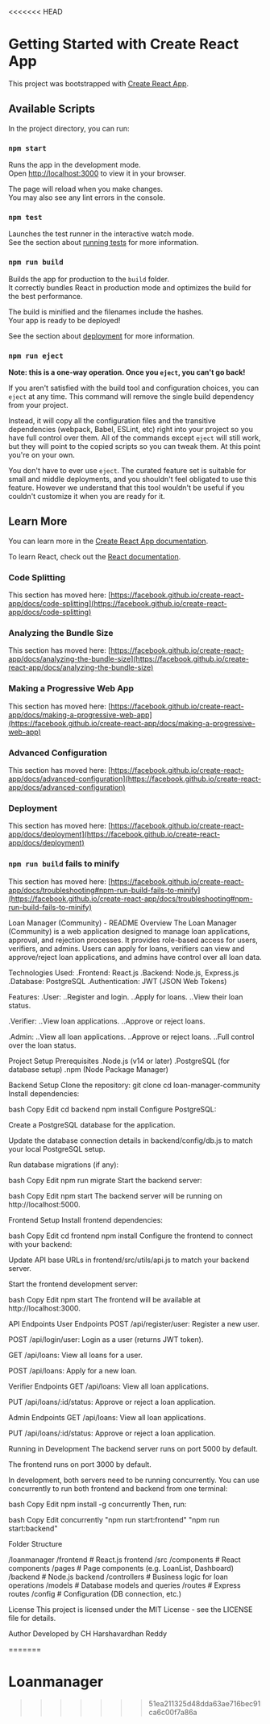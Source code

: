 <<<<<<< HEAD
# Getting Started with Create React App

This project was bootstrapped with [Create React App](https://github.com/facebook/create-react-app).

## Available Scripts

In the project directory, you can run:

### `npm start`

Runs the app in the development mode.\
Open [http://localhost:3000](http://localhost:3000) to view it in your browser.

The page will reload when you make changes.\
You may also see any lint errors in the console.

### `npm test`

Launches the test runner in the interactive watch mode.\
See the section about [running tests](https://facebook.github.io/create-react-app/docs/running-tests) for more information.

### `npm run build`

Builds the app for production to the `build` folder.\
It correctly bundles React in production mode and optimizes the build for the best performance.

The build is minified and the filenames include the hashes.\
Your app is ready to be deployed!

See the section about [deployment](https://facebook.github.io/create-react-app/docs/deployment) for more information.

### `npm run eject`

**Note: this is a one-way operation. Once you `eject`, you can't go back!**

If you aren't satisfied with the build tool and configuration choices, you can `eject` at any time. This command will remove the single build dependency from your project.

Instead, it will copy all the configuration files and the transitive dependencies (webpack, Babel, ESLint, etc) right into your project so you have full control over them. All of the commands except `eject` will still work, but they will point to the copied scripts so you can tweak them. At this point you're on your own.

You don't have to ever use `eject`. The curated feature set is suitable for small and middle deployments, and you shouldn't feel obligated to use this feature. However we understand that this tool wouldn't be useful if you couldn't customize it when you are ready for it.

## Learn More

You can learn more in the [Create React App documentation](https://facebook.github.io/create-react-app/docs/getting-started).

To learn React, check out the [React documentation](https://reactjs.org/).

### Code Splitting

This section has moved here: [https://facebook.github.io/create-react-app/docs/code-splitting](https://facebook.github.io/create-react-app/docs/code-splitting)

### Analyzing the Bundle Size

This section has moved here: [https://facebook.github.io/create-react-app/docs/analyzing-the-bundle-size](https://facebook.github.io/create-react-app/docs/analyzing-the-bundle-size)

### Making a Progressive Web App

This section has moved here: [https://facebook.github.io/create-react-app/docs/making-a-progressive-web-app](https://facebook.github.io/create-react-app/docs/making-a-progressive-web-app)

### Advanced Configuration

This section has moved here: [https://facebook.github.io/create-react-app/docs/advanced-configuration](https://facebook.github.io/create-react-app/docs/advanced-configuration)

### Deployment

This section has moved here: [https://facebook.github.io/create-react-app/docs/deployment](https://facebook.github.io/create-react-app/docs/deployment)

### `npm run build` fails to minify

This section has moved here: [https://facebook.github.io/create-react-app/docs/troubleshooting#npm-run-build-fails-to-minify](https://facebook.github.io/create-react-app/docs/troubleshooting#npm-run-build-fails-to-minify)



Loan Manager (Community) - README
Overview
The Loan Manager (Community) is a web application designed to manage loan applications, approval, and rejection processes. It provides role-based access for users, verifiers, and admins. Users can apply for loans, verifiers can view and approve/reject loan applications, and admins have control over all loan data.

Technologies Used:
.Frontend: React.js
.Backend: Node.js, Express.js
.Database: PostgreSQL
.Authentication: JWT (JSON Web Tokens)

Features:
.User:
..Register and login.
..Apply for loans.
..View their loan status.

.Verifier:
..View loan applications.
..Approve or reject loans.

.Admin:
..View all loan applications.
..Approve or reject loans.
..Full control over the loan status.

Project Setup
Prerequisites
.Node.js (v14 or later)
.PostgreSQL (for database setup)
.npm (Node Package Manager)

Backend Setup
Clone the repository:
git clone <repository-url>
cd loan-manager-community
Install dependencies:

bash
Copy
Edit
cd backend
npm install
Configure PostgreSQL:

Create a PostgreSQL database for the application.

Update the database connection details in backend/config/db.js to match your local PostgreSQL setup.

Run database migrations (if any):

bash
Copy
Edit
npm run migrate
Start the backend server:

bash
Copy
Edit
npm start
The backend server will be running on http://localhost:5000.

Frontend Setup
Install frontend dependencies:

bash
Copy
Edit
cd frontend
npm install
Configure the frontend to connect with your backend:

Update API base URLs in frontend/src/utils/api.js to match your backend server.

Start the frontend development server:

bash
Copy
Edit
npm start
The frontend will be available at http://localhost:3000.

API Endpoints
User Endpoints
POST /api/register/user: Register a new user.

POST /api/login/user: Login as a user (returns JWT token).

GET /api/loans: View all loans for a user.

POST /api/loans: Apply for a new loan.

Verifier Endpoints
GET /api/loans: View all loan applications.

PUT /api/loans/:id/status: Approve or reject a loan application.

Admin Endpoints
GET /api/loans: View all loan applications.

PUT /api/loans/:id/status: Approve or reject a loan application.

Running in Development
The backend server runs on port 5000 by default.

The frontend runs on port 3000 by default.

In development, both servers need to be running concurrently. You can use concurrently to run both frontend and backend from one terminal:

bash
Copy
Edit
npm install -g concurrently
Then, run:

bash
Copy
Edit
concurrently "npm run start:frontend" "npm run start:backend"

Folder Structure

/loanmanager
  /frontend              # React.js frontend
    /src
      /components        # React components
      /pages             # Page components (e.g. LoanList, Dashboard)
  /backend               # Node.js backend
    /controllers         # Business logic for loan operations
    /models              # Database models and queries
    /routes              # Express routes
    /config              # Configuration (DB connection, etc.)

License
This project is licensed under the MIT License - see the LICENSE file for details.

Author
Developed by CH Harshavardhan Reddy


=======
# Loanmanager
>>>>>>> 51ea211325d48dda63ae716bec91ca6c00f7a86a
